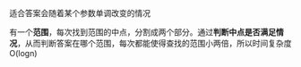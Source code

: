 适合答案会随着某个参数单调改变的情况

有一个**范围**，每次找到范围的中点，分割成两个部分。通过**判断中点是否满足情况**，从而判断答案在哪个范围，每次都能使得查找的范围小两倍，所以时间复杂度O(logn)